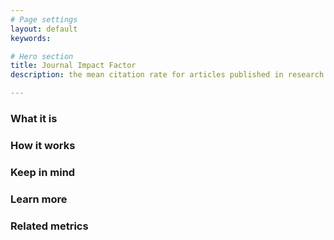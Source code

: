 ```yaml
---
# Page settings
layout: default
keywords:

# Hero section
title: Journal Impact Factor
description: the mean citation rate for articles published in research journals

---
```


### What it is


### How it works


### Keep in mind


### Learn more


### Related metrics